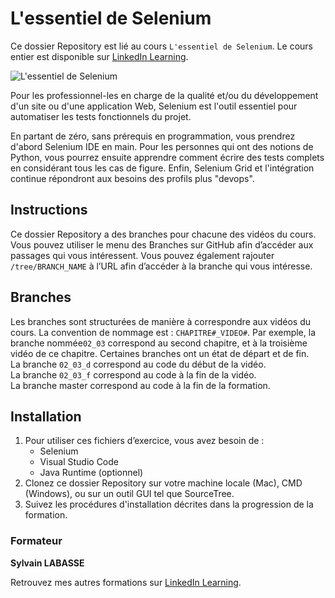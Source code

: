 # L'essentiel de Selenium

Ce dossier Repository est lié au cours `L'essentiel de Selenium`. Le cours entier est disponible sur [LinkedIn Learning][lil-course-url].

![L'essentiel de Selenium][lil-thumbnail-url] 

Pour les professionnel-les en charge de la qualité et/ou du développement d'un site ou d'une application Web, Selenium est l'outil essentiel pour automatiser les tests fonctionnels du projet. 

En partant de zéro, sans prérequis en programmation, vous prendrez d'abord Selenium IDE en main. Pour les personnes qui ont des notions de Python, vous pourrez ensuite apprendre comment écrire des tests complets en considérant tous les cas de figure. Enfin, Selenium Grid et l'intégration continue répondront aux besoins des profils plus "devops".

## Instructions

Ce dossier Repository a des branches pour chacune des vidéos du cours. Vous pouvez utiliser le menu des Branches sur GitHub afin d’accéder aux passages qui vous intéressent. Vous pouvez également rajouter `/tree/BRANCH_NAME` à l’URL afin d’accéder à la branche qui vous intéresse. 

## Branches

Les branches sont structurées de manière à correspondre aux vidéos du cours. La convention de nommage est : `CHAPITRE#_VIDEO#`. Par exemple, la branche nommée`02_03` correspond au second chapitre, et à la troisième vidéo de ce chapitre. Certaines branches ont un état de départ et de fin.  
La branche `02_03_d` correspond au code du début de la vidéo.  
La branche `02_03_f` correspond au code à la fin de la vidéo.  
La branche master correspond au code à la fin de la formation. 

## Installation

1. Pour utiliser ces fichiers d’exercice, vous avez besoin de : 
   - Selenium
   - Visual Studio Code
   - Java Runtime (optionnel)
2. Clonez ce dossier Repository sur votre machine locale (Mac), CMD (Windows), ou sur un outil GUI tel que SourceTree. 
3. Suivez les procédures d'installation décrites dans la progression de la formation.


### Formateur

**Sylvain LABASSE** 

 Retrouvez mes autres formations sur [LinkedIn Learning][lil-URL-trainer].

[0]: # (Replace these placeholder URLs with actual course URLs)
[lil-course-url]: https://www.linkedin.com
[lil-thumbnail-url]: https:
[lil-URL-trainer]: https://www.linkedin.com/learning/instructors/sylvain-labasse

[1]: # (End of FR-Instruction ###############################################################################################)


